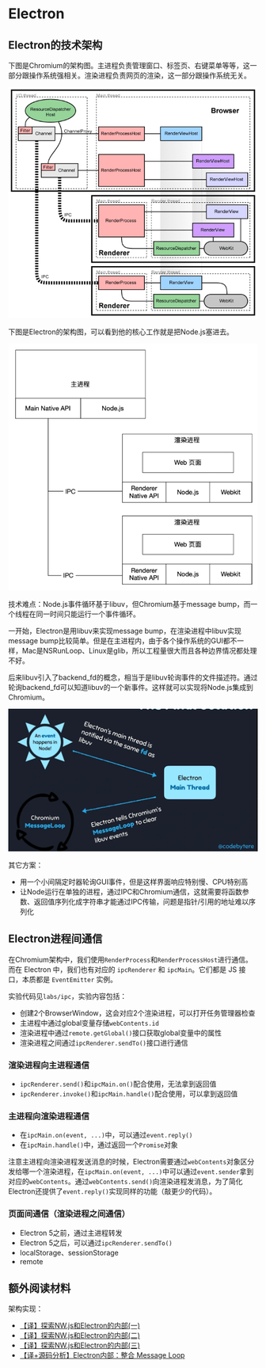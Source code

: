 # Electron
## Electron的技术架构
下图是Chromium的架构图。主进程负责管理窗口、标签页、右键菜单等等，这一部分跟操作系统强相关。渲染进程负责网页的渲染，这一部分跟操作系统无关。

![](./img/chromium-arch.png)

下图是Electron的架构图，可以看到他的核心工作就是把Node.js塞进去。

![](./img/electron-arch.png)

技术难点：Node.js事件循环基于libuv，但Chromium基于message bump，而一个线程在同一时间只能运行一个事件循环。

一开始，Electron是用libuv来实现message bump，在渲染进程中libuv实现message bump比较简单。但是在主进程内，由于各个操作系统的GUI都不一样，Mac是NSRunLoop、Linux是glib，所以工程量很大而且各种边界情况都处理不好。

后来libuv引入了backend_fd的概念，相当于是libuv轮询事件的文件描述符。通过轮询backend_fd可以知道libuv的一个新事件。这样就可以实现将Node.js集成到Chromium。

![](./img/chromium-electron.png)

其它方案：
- 用一个小间隔定时器轮询GUI事件，但是这样界面响应特别慢、CPU特别高
- 让Node运行在单独的进程，通过IPC和Chromium通信，这就需要将函数参数、返回值序列化成字符串才能通过IPC传输，问题是指针/引用的地址难以序列化

## Electron进程间通信
在Chromium架构中，我们使用`RenderProcess`和`RenderProcessHost`进行通信。而在 Electron 中，我们也有对应的 `ipcRenderer` 和 `ipcMain`。它们都是 JS 接口，本质都是 `EventEmitter` 实例。

实验代码见`labs/ipc`，实验内容包括：
- 创建2个BrowserWindow，这会对应2个渲染进程，可以打开任务管理器检查
- 主进程中通过global变量存储`webContents.id`
- 渲染进程中通过`remote.getGlobal()`接口获取global变量中的属性
- 渲染进程之间通过`ipcRenderer.sendTo()`接口进行通信

### 渲染进程向主进程通信
- `ipcRenderer.send()`和`ipcMain.on()`配合使用，无法拿到返回值
- `ipcRenderer.invoke()`和`ipcMain.handle()`配合使用，可以拿到返回值

### 主进程向渲染进程通信
- 在`ipcMain.on(event, ...)`中，可以通过`event.reply()`
- 在`ipcMain.handle()`中，通过返回一个`Promise`对象

注意主进程向渲染进程发送消息的时候，Electron需要通过`webContents`对象区分发给哪一个渲染进程，在`ipcMain.on(event, ...)`中可以通过`event.sender`拿到对应的`webContents`。通过`webContents.send()`向渲染进程发消息，为了简化Electron还提供了`event.reply()`实现同样的功能（敲更少的代码）。

### 页面间通信（渲染进程之间通信）
- Electron 5之前，通过主进程转发
- Electron 5之后，可以通过`ipcRenderer.sendTo()`
- localStorage、sessionStorage
- remote

## 额外阅读材料

架构实现：

- [【译】探索NW.js和Electron的内部(一)](https://zhuanlan.zhihu.com/p/34276309)
- [【译】探索NW.js和Electron的内部(二)](https://zhuanlan.zhihu.com/p/34336363)
- [【译】探索NW.js和Electron的内部(三)](https://zhuanlan.zhihu.com/p/34404999)
- [【译+源码分析】Electron内部：整合 Message Loop](https://zhuanlan.zhihu.com/p/34544004)

